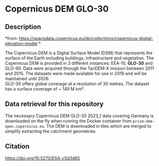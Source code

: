 # Copernicus DEM GLO-30

## Description

*from: https://spacedata.copernicus.eu/de/collections/copernicus-digital-elevation-model *

The Copernicus DEM is a Digital Surface Model (DSM) that represents the surface of the Earth including buildings, infrastructure and vegetation. The Copernicus DEM is provided in 3 different instances: EEA-10, **GLO-30** and GLO-90. Data were acquired through the TanDEM-X mission between 2011 and 2015. The datasets were made available for use in 2019 and will be maintained until 2026.  
GLO-30 offers global coverage at a resolution of 30 metres. The dataset has a surface coverage of ~ 149 M km².


## Data retrieval for this repository

The necessary Copernicus DEM GLO-30 2023_1 data covering Germany is downloaded on the fly when running the Docker container from `prism-dem-open.copernicus.eu`. The DEM is downloaded in tiles which are merged to simplify extracting the catchment geometries. 

## Citation

https://doi.org/10.5270/ESA-c5d3d65